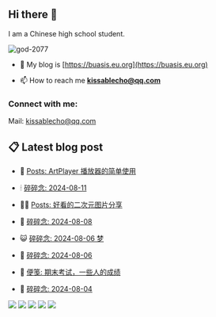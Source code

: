 ## Hi there 👋

I am a Chinese high school student.

<p align="left"> <img src="https://komarev.com/ghpvc/?username=god-2077&label=Profile%20views&color=0e75b6&style=flat" alt="god-2077" /> </p>

- 📝 My blog is [https://buasis.eu.org](https://buasis.eu.org)

- 📫 How to reach me **kissablecho@qq.com**



<h3 align="left">Connect with me:</h3>
<p align="center">

Mail: [kissablecho@qq.com](mailto:kissablecho@qq.com)

## 📋 Latest blog post

<!-- BLOG-POST-LIST:START -->
- 👹 [Posts: ArtPlayer 播放器的简单使用](https://buasis.eu.org/2024/08/11/posts-artplayer-bo-fang-qi-de-jian-dan-shi-yong/) 

- 🕯 [碎碎念: 2024-08-11](https://buasis.eu.org/2024/08/11/sui-sui-nian-2024-08-11/) 

- 🧑‍🏫 [Posts: 好看的二次元图片分享](https://buasis.eu.org/2024/08/10/posts-hao-kan-de-er-ci-yuan-tu-pian-fen-xiang/) 

- 🤩 [碎碎念: 2024-08-08](https://buasis.eu.org/2024/08/08/sui-sui-nian-2024-08-08/) 

- 😺 [碎碎念: 2024-08-06 梦](https://buasis.eu.org/2024/08/06/sui-sui-nian-2024-08-06-meng/) 

- 🐲 [碎碎念: 2024-08-06](https://buasis.eu.org/2024/08/06/sui-sui-nian-2424-08-06/) 

- 🦆 [便笺: 期末考试，一些人的成绩](https://buasis.eu.org/2024/08/05/bian-jian-qi-mo-kao-shi-yi-xie-ren-de-cheng-ji/) 

- 🎉 [碎碎念: 2024-08-04](https://buasis.eu.org/2024/08/04/sui-sui-nian-2024-08-04/) 
<!-- BLOG-POST-LIST:END -->

[![](https://god-2077.buasis.eu.org/profile-summary-card-output/tokyonight/0-profile-details.svg)](https://github.com/God-2077)
[![](https://god-2077.buasis.eu.org/profile-summary-card-output/tokyonight/1-repos-per-language.svg)](https://github.com/God-2077) [![](https://god-2077.buasis.eu.org/profile-summary-card-output/tokyonight/2-most-commit-language.svg)](https://github.com/God-2077)
[![](https://god-2077.buasis.eu.org/profile-summary-card-output/tokyonight/3-stats.svg)](https://github.com/God-2077) [![](https://god-2077.buasis.eu.org/profile-summary-card-output/tokyonight/4-productive-time.svg)](https://github.com/God-2077)